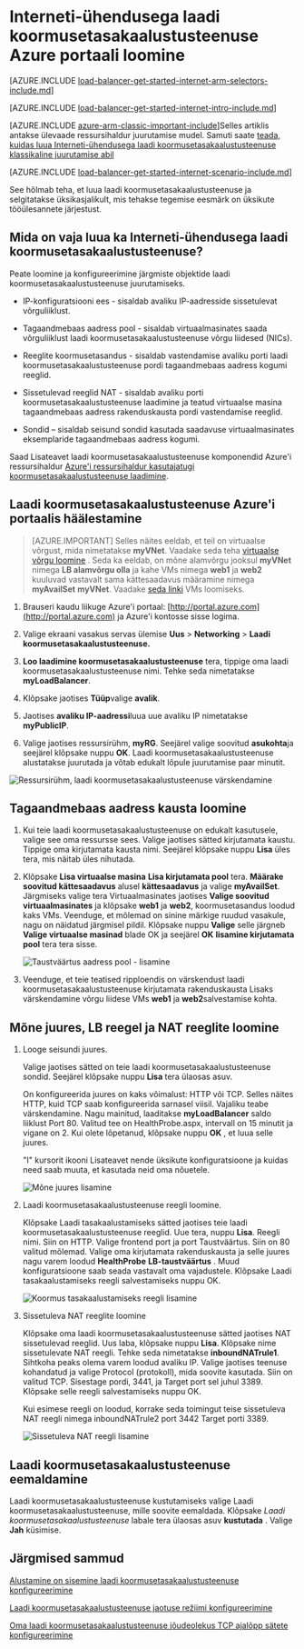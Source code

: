 <properties
   pageTitle="Luua ka Interneti-ühendusega laadi koormusetasakaalustusteenuse rakenduses ressursihaldur Azure'i portaalis | Microsoft Azure'i"
   description="Saate teada, kuidas luua ka Interneti-ühendusega laadi koormusetasakaalustusteenuse rakenduses ressursihaldur Azure'i portaalis"
   services="load-balancer"
   documentationCenter="na"
   authors="anavinahar"
   manager="narayan"
   editor=""
   tags="azure-resource-manager"
/>
<tags
   ms.service="load-balancer"
   ms.devlang="na"
   ms.topic="hero-article"
   ms.tgt_pltfrm="na"
   ms.workload="infrastructure-services"
   ms.date="09/14/2016"
   ms.author="annahar" />

# <a name="creating-an-internet-facing-load-balancer-using-the-azure-portal"></a>Interneti-ühendusega laadi koormusetasakaalustusteenuse Azure portaali loomine

[AZURE.INCLUDE [load-balancer-get-started-internet-arm-selectors-include.md](../../includes/load-balancer-get-started-internet-arm-selectors-include.md)]

[AZURE.INCLUDE [load-balancer-get-started-internet-intro-include.md](../../includes/load-balancer-get-started-internet-intro-include.md)]

[AZURE.INCLUDE [azure-arm-classic-important-include](../../includes/azure-arm-classic-important-include.md)]Selles artiklis antakse ülevaade ressursihaldur juurutamise mudel. Samuti saate [teada, kuidas luua Interneti-ühendusega laadi koormusetasakaalustusteenuse klassikaline juurutamise abil](load-balancer-get-started-internet-classic-portal.md)

[AZURE.INCLUDE [load-balancer-get-started-internet-scenario-include.md](../../includes/load-balancer-get-started-internet-scenario-include.md)]

See hõlmab teha, et luua laadi koormusetasakaalustusteenuse ja selgitatakse üksikasjalikult, mis tehakse tegemise eesmärk on üksikute tööülesannete järjestust.

## <a name="what-is-required-to-create-an-internet-facing-load-balancer"></a>Mida on vaja luua ka Interneti-ühendusega laadi koormusetasakaalustusteenuse?

Peate loomine ja konfigureerimine järgmiste objektide laadi koormusetasakaalustusteenuse juurutamiseks.

- IP-konfiguratsiooni ees - sisaldab avaliku IP-aadresside sissetulevat võrguliiklust.

- Tagaandmebaas aadress pool - sisaldab virtuaalmasinates saada võrguliiklust laadi koormusetasakaalustusteenuse võrgu liidesed (NICs).

- Reeglite koormusetasandus - sisaldab vastendamise avaliku porti laadi koormusetasakaalustusteenuse pordi tagaandmebaas aadress kogumi reeglid.

- Sissetulevad reeglid NAT - sisaldab avaliku porti koormusetasakaalustusteenuse laadimine ja teatud virtuaalse masina tagaandmebaas aadress rakenduskausta pordi vastendamise reeglid.

- Sondid – sisaldab seisund sondid kasutada saadavuse virtuaalmasinates eksemplaride tagaandmebaas aadress kogumi.

Saad Lisateavet laadi koormusetasakaalustusteenuse komponendid Azure'i ressursihaldur [Azure'i ressursihaldur kasutajatugi koormusetasakaalustusteenuse laadimine](load-balancer-arm.md).


## <a name="set-up-a-load-balancer-in-azure-portal"></a>Laadi koormusetasakaalustusteenuse Azure'i portaalis häälestamine

> [AZURE.IMPORTANT] Selles näites eeldab, et teil on virtuaalse võrgust, mida nimetatakse **myVNet**. Vaadake seda teha [virtuaalse võrgu loomine](../virtual-network/virtual-networks-create-vnet-arm-pportal.md) . Seda ka eeldab, on mõne alamvõrgu jooksul **myVNet** nimega **LB alamvõrgu olla** ja kahe VMs nimega **web1** ja **web2** kuuluvad vastavalt sama kättesaadavus määramine nimega **myAvailSet** **myVNet**. Vaadake [seda linki](../virtual-machines/virtual-machines-windows-hero-tutorial.md) VMs loomiseks.


1. Brauseri kaudu liikuge Azure'i portaal: [http://portal.azure.com](http://portal.azure.com) ja Azure'i kontosse sisse logima.

2. Valige ekraani vasakus servas ülemise **Uus** > **Networking** > **Laadi koormusetasakaalustusteenuse.**

3. **Loo laadimine koormusetasakaalustusteenuse** tera, tippige oma laadi koormusetasakaalustusteenuse nimi. Tehke seda nimetatakse **myLoadBalancer**.

4. Klõpsake jaotises **Tüüp**valige **avalik**.

5. Jaotises **avaliku IP-aadressi**luua uue avaliku IP nimetatakse **myPublicIP**.

6. Valige jaotises ressursirühm, **myRG**. Seejärel valige soovitud **asukohta**ja seejärel klõpsake nuppu **OK**. Laadi koormusetasakaalustusteenuse alustatakse juurutada ja võtab edukalt lõpule juurutamise paar minutit.

![Ressursirühm, laadi koormusetasakaalustusteenuse värskendamine](./media/load-balancer-get-started-internet-portal/1-load-balancer.png)


## <a name="create-a-back-end-address-pool"></a>Tagaandmebaas aadress kausta loomine

1. Kui teie laadi koormusetasakaalustusteenuse on edukalt kasutusele, valige see oma ressursse sees. Valige jaotises sätted kirjutamata kaustu. Tippige oma kirjutamata kausta nimi. Seejärel klõpsake nuppu **Lisa** üles tera, mis näitab üles nihutada.

2. Klõpsake **Lisa virtuaalse masina** **Lisa kirjutamata pool** tera.  **Määrake soovitud kättesaadavus** alusel **kättesaadavus** ja valige **myAvailSet**. Järgmiseks valige tera Virtuaalmasinates jaotises **Valige soovitud virtuaalmasinates** ja klõpsake **web1** ja **web2**, koormusetasandus loodud kaks VMs. Veenduge, et mõlemad on sinine märkige ruudud vasakule, nagu on näidatud järgmisel pildil. Klõpsake nuppu **Valige** selle järgneb **Valige virtuaalse masinad** blade OK ja seejärel **OK** **lisamine kirjutamata pool** tera tera sisse.

    ![Taustväärtus aadress pool - lisamine ](./media/load-balancer-get-started-internet-portal/3-load-balancer-backend-02.png)

3. Veenduge, et teie teatised ripploendis on värskendust laadi koormusetasakaalustusteenuse kirjutamata rakenduskausta Lisaks värskendamine võrgu liidese VMs **web1** ja **web2**salvestamise kohta.


## <a name="create-a-probe-lb-rule-and-nat-rules"></a>Mõne juures, LB reegel ja NAT reeglite loomine

1. Looge seisundi juures.

    Valige jaotises sätted on teie laadi koormusetasakaalustusteenuse sondid. Seejärel klõpsake nuppu **Lisa** tera ülaosas asuv.

    On konfigureerida juures on kaks võimalust: HTTP või TCP. Selles näites HTTP, kuid TCP saab konfigureerida sarnasel viisil.
    Vajaliku teabe värskendamine. Nagu mainitud, laaditakse **myLoadBalancer** saldo liiklust Port 80. Valitud tee on HealthProbe.aspx, intervall on 15 minutit ja vigane on 2. Kui olete lõpetanud, klõpsake nuppu **OK** , et luua selle juures.

    "I" kursorit ikooni Lisateavet nende üksikute konfiguratsioone ja kuidas need saab muuta, et kasutada neid oma nõuetele.

    ![Mõne juures lisamine](./media/load-balancer-get-started-internet-portal/4-load-balancer-probes.png)

2. Laadi koormusetasakaalustusteenuse reegli loomine.

    Klõpsake Laadi tasakaalustamiseks sätted jaotises teie laadi koormusetasakaalustusteenuse reeglid. Uue tera, nuppu **Lisa**. Reegli nimi. Siin on HTTP. Valige frontend port ja port Taustväärtus. Siin on 80 valitud mõlemad. Valige oma kirjutamata rakenduskausta ja selle juures nagu varem loodud **HealthProbe** **LB-taustväärtus** . Muud konfiguratsioone saab seada vastavalt oma vajadustele. Klõpsake Laadi tasakaalustamiseks reegli salvestamiseks nuppu OK.

    ![Koormus tasakaalustamiseks reegli lisamine](./media/load-balancer-get-started-internet-portal/5-load-balancing-rules.png)

3. Sissetuleva NAT reeglite loomine

    Klõpsake oma laadi koormusetasakaalustusteenuse sätted jaotises NAT sissetulevad reeglid. Uus laba, klõpsake nuppu **Lisa**. Klõpsake nime sissetulevate NAT reegli. Tehke seda nimetatakse **inboundNATrule1**. Sihtkoha peaks olema varem loodud avaliku IP. Valige jaotises teenuse kohandatud ja valige Protocol (protokoll), mida soovite kasutada. Siin on valitud TCP. Sisestage pordi, 3441, ja Target port sel juhul 3389. Klõpsake selle reegli salvestamiseks nuppu OK.

    Kui esimese reegli on loodud, korrake seda toimingut teise sissetuleva NAT reegli nimega inboundNATrule2 port 3442 Target porti 3389.

    ![Sissetuleva NAT reegli lisamine](./media/load-balancer-get-started-internet-portal/6-load-balancer-inbound-nat-rules.png)

## <a name="remove-a-load-balancer"></a>Laadi koormusetasakaalustusteenuse eemaldamine

Laadi koormusetasakaalustusteenuse kustutamiseks valige Laadi koormusetasakaalustusteenuse, mille soovite eemaldada. Klõpsake *Laadi koormusetasakaalustusteenuse* labale tera ülaosas asuv **kustutada** . Valige **Jah** küsimise.

## <a name="next-steps"></a>Järgmised sammud

[Alustamine on sisemine laadi koormusetasakaalustusteenuse konfigureerimine](load-balancer-get-started-ilb-arm-cli.md)

[Laadi koormusetasakaalustusteenuse jaotuse režiimi konfigureerimine](load-balancer-distribution-mode.md)

[Oma laadi koormusetasakaalustusteenuse jõudeolekus TCP ajalõpp sätete konfigureerimine](load-balancer-tcp-idle-timeout.md)

